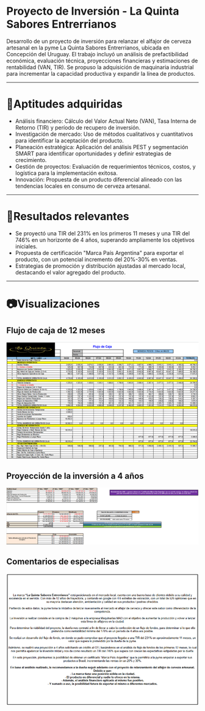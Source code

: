 # Proyecto de Inversión - La Quinta Sabores Entrerrianos

Desarrollo de un proyecto de inversión para relanzar el alfajor de cerveza artesanal en la pyme La Quinta Sabores Entrerrianos, ubicada en Concepción del Uruguay. El trabajo incluyó un análisis de prefactibilidad económica, evaluación técnica, proyecciones financieras y estimaciones de rentabilidad (VAN, TIR). Se propuso la adquisición de maquinaria industrial para incrementar la capacidad productiva y expandir la línea de productos.

---

# 🎯Aptitudes adquiridas

- Análisis financiero: Cálculo del Valor Actual Neto (VAN), Tasa Interna de Retorno (TIR) y período de recupero de inversión.
- Investigación de mercado: Uso de métodos cualitativos y cuantitativos para identificar la aceptación del producto.
- Planeación estratégica: Aplicación del análisis PEST y segmentación SMART para identificar oportunidades y definir estrategias de crecimiento.
- Gestión de proyectos: Evaluación de requerimientos técnicos, costos, y logística para la implementación exitosa.
- Innovación: Propuesta de un producto diferencial alineado con las tendencias locales en consumo de cerveza artesanal.

---

# 🧾Resultados relevantes

- Se proyectó una TIR del 231% en los primeros 11 meses y una TIR del 746% en un horizonte de 4 años, superando ampliamente los objetivos iniciales.
- Propuesta de certificación "Marca País Argentina" para exportar el producto, con un potencial incremento del 20%-30% en ventas.
- Estrategias de promoción y distribución ajustadas al mercado local, destacando el valor agregado del producto.

---

# 📷Visualizaciones

## Flujo de caja de 12 meses

![alt text](/images/Flujodecaja12meses.PNG)

## Proyección de la inversión a 4 años

![alt text](/images/Proyección4años.PNG)

## Comentarios de especialisas

![alt text](/images/ComentarioEspecialista.PNG)
